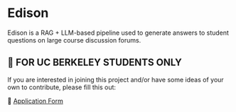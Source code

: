 # Edison

Edison is a RAG + LLM-based pipeline used to generate answers to student questions on large course discussion forums.

## 🚀 FOR UC BERKELEY STUDENTS ONLY

If you are interested in joining this project and/or have some ideas of your own to contribute, please fill this out:

📌 [Application Form](https://docs.google.com/forms/d/e/1FAIpQLSc5qf4a_T4Utp_L27Bmbta1pVjR7pniE3IjDnmL8GyDds83Rw/viewform?usp=sharing)
